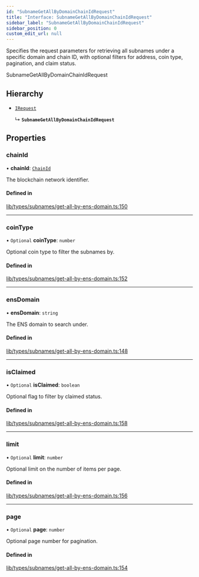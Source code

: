 ```yaml
---
id: "SubnameGetAllByDomainChainIdRequest"
title: "Interface: SubnameGetAllByDomainChainIdRequest"
sidebar_label: "SubnameGetAllByDomainChainIdRequest"
sidebar_position: 0
custom_edit_url: null
---
```


Specifies the request parameters for retrieving all subnames under a specific domain and chain ID,
with optional filters for address, coin type, pagination, and claim status.

 SubnameGetAllByDomainChainIdRequest

## Hierarchy

- [`IRequest`](IRequest.md)

  ↳ **`SubnameGetAllByDomainChainIdRequest`**

## Properties

### chainId

• **chainId**: [`ChainId`](../modules.md#chainid)

The blockchain network identifier.

#### Defined in

[lib/types/subnames/get-all-by-ens-domain.ts:150](https://github.com/JustaName-id/JustaName-sdk/blob/0b5bd45/packages/@justaname.id/sdk/src/lib/types/subnames/get-all-by-ens-domain.ts#L150)

___

### coinType

• `Optional` **coinType**: `number`

Optional coin type to filter the subnames by.

#### Defined in

[lib/types/subnames/get-all-by-ens-domain.ts:152](https://github.com/JustaName-id/JustaName-sdk/blob/0b5bd45/packages/@justaname.id/sdk/src/lib/types/subnames/get-all-by-ens-domain.ts#L152)

___

### ensDomain

• **ensDomain**: `string`

The ENS domain to search under.

#### Defined in

[lib/types/subnames/get-all-by-ens-domain.ts:148](https://github.com/JustaName-id/JustaName-sdk/blob/0b5bd45/packages/@justaname.id/sdk/src/lib/types/subnames/get-all-by-ens-domain.ts#L148)

___

### isClaimed

• `Optional` **isClaimed**: `boolean`

Optional flag to filter by claimed status.

#### Defined in

[lib/types/subnames/get-all-by-ens-domain.ts:158](https://github.com/JustaName-id/JustaName-sdk/blob/0b5bd45/packages/@justaname.id/sdk/src/lib/types/subnames/get-all-by-ens-domain.ts#L158)

___

### limit

• `Optional` **limit**: `number`

Optional limit on the number of items per page.

#### Defined in

[lib/types/subnames/get-all-by-ens-domain.ts:156](https://github.com/JustaName-id/JustaName-sdk/blob/0b5bd45/packages/@justaname.id/sdk/src/lib/types/subnames/get-all-by-ens-domain.ts#L156)

___

### page

• `Optional` **page**: `number`

Optional page number for pagination.

#### Defined in

[lib/types/subnames/get-all-by-ens-domain.ts:154](https://github.com/JustaName-id/JustaName-sdk/blob/0b5bd45/packages/@justaname.id/sdk/src/lib/types/subnames/get-all-by-ens-domain.ts#L154)
